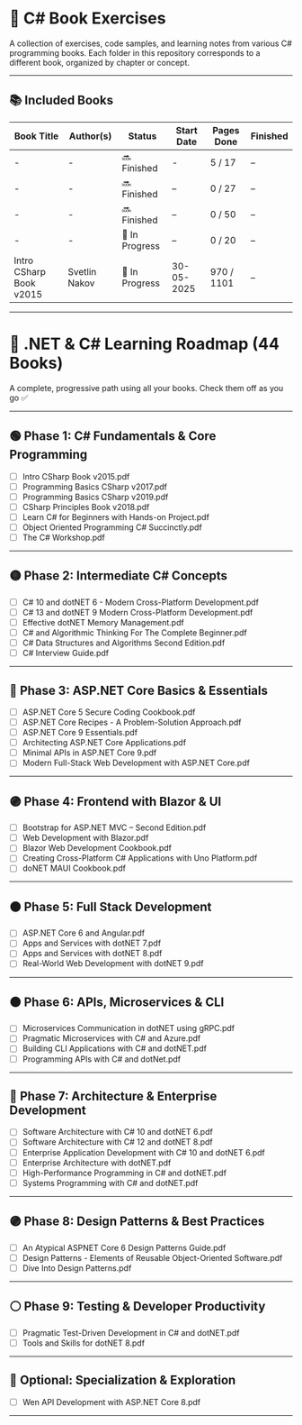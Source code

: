 # 📘 C# Book Exercises

A collection of exercises, code samples, and learning notes from various C# programming books. Each folder in this repository corresponds to a different book, organized by chapter or concept.

---

## 📚 Included Books

| Book Title                | Author(s)           | Status       | Start Date | Pages Done | Finished |
|--------------------------|---------------------|--------------|------------|----------------|----------|
| -                                      | -                   | 🔜 Finished    | -          | 5 / 17         | –        |
| -                                      | -                   | 🔜 Finished    | –          | 0 / 27         | –        |
| -                                      | -                   | 🔜 Finished    | –          | 0 / 50         | –        |
| -                                      | -                   | 📖 In Progress | –          | 0 / 20         | –        |
| Intro CSharp Book v2015                | Svetlin Nakov       | 📖 In Progress | 30-05-2025 | 970 / 1101     | –        |



---

# 📘 .NET & C# Learning Roadmap (44 Books)

A complete, progressive path using all your books. Check them off as you go ✅

---

## 🟢 Phase 1: C# Fundamentals & Core Programming
- [ ] Intro CSharp Book v2015.pdf
- [ ] Programming Basics CSharp v2017.pdf
- [ ] Programming Basics CSharp v2019.pdf
- [ ] CSharp Principles Book v2018.pdf
- [ ] Learn C# for Beginners with Hands-on Project.pdf
- [ ] Object Oriented Programming C# Succinctly.pdf
- [ ] The C# Workshop.pdf

---

## 🟡 Phase 2: Intermediate C# Concepts
- [ ] C# 10 and dotNET 6 - Modern Cross-Platform Development.pdf
- [ ] C# 13 and dotNET 9 Modern Cross-Platform Development.pdf
- [ ] Effective dotNET Memory Management.pdf
- [ ] C# and Algorithmic Thinking For The Complete Beginner.pdf
- [ ] C# Data Structures and Algorithms Second Edition.pdf
- [ ] C# Interview Guide.pdf

---

## 🔵 Phase 3: ASP.NET Core Basics & Essentials
- [ ] ASP.NET Core 5 Secure Coding Cookbook.pdf
- [ ] ASP.NET Core Recipes - A Problem-Solution Approach.pdf
- [ ] ASP.NET Core 9 Essentials.pdf
- [ ] Architecting ASP.NET Core Applications.pdf
- [ ] Minimal APIs in ASP.NET Core 9.pdf
- [ ] Modern Full-Stack Web Development with ASP.NET Core.pdf

---

## 🟣 Phase 4: Frontend with Blazor & UI
- [ ] Bootstrap for ASP.NET MVC – Second Edition.pdf
- [ ] Web Development with Blazor.pdf
- [ ] Blazor Web Development Cookbook.pdf
- [ ] Creating Cross-Platform C# Applications with Uno Platform.pdf
- [ ] doNET MAUI Cookbook.pdf

---

## 🟤 Phase 5: Full Stack Development
- [ ] ASP.NET Core 6 and Angular.pdf
- [ ] Apps and Services with dotNET 7.pdf
- [ ] Apps and Services with dotNET 8.pdf
- [ ] Real-World Web Development with dotNET 9.pdf

---

## 🟠 Phase 6: APIs, Microservices & CLI
- [ ] Microservices Communication in dotNET using gRPC.pdf
- [ ] Pragmatic Microservices with C# and Azure.pdf
- [ ] Building CLI Applications with C# and dotNET.pdf
- [ ] Programming APIs with C# and dotNet.pdf

---

## 🔴 Phase 7: Architecture & Enterprise Development
- [ ] Software Architecture with C# 10 and dotNET 6.pdf
- [ ] Software Architecture with C# 12 and dotNET 8.pdf
- [ ] Enterprise Application Development with C#  10 and dotNET 6.pdf
- [ ] Enterprise Architecture with dotNET.pdf
- [ ] High-Performance Programming in C# and dotNET.pdf
- [ ] Systems Programming with C# and dotNET.pdf

---

## 🟣 Phase 8: Design Patterns & Best Practices
- [ ] An Atypical ASPNET Core 6 Design Patterns Guide.pdf
- [ ] Design Patterns - Elements of Reusable Object-Oriented Software.pdf
- [ ] Dive Into Design Patterns.pdf

---

## ⚪ Phase 9: Testing & Developer Productivity
- [ ] Pragmatic Test-Driven Development in C# and dotNET.pdf
- [ ] Tools and Skills for dotNET 8.pdf

---

## 🌟 Optional: Specialization & Exploration
- [ ] Wen API Development with ASP.NET Core 8.pdf


---


